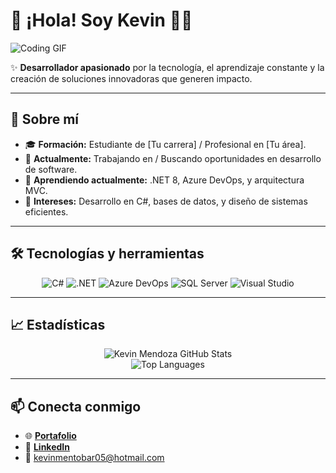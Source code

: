 # 👋 ¡Hola! Soy Kevin 👨‍💻

![Coding GIF](https://media.giphy.com/media/26tn33aiTi1jkl6H6/giphy.gif)

✨ **Desarrollador apasionado** por la tecnología, el aprendizaje constante y la creación de soluciones innovadoras que generen impacto.

---

## 🚀 **Sobre mí**

- 🎓 **Formación:** Estudiante de [Tu carrera] / Profesional en [Tu área].
- 💼 **Actualmente:** Trabajando en / Buscando oportunidades en desarrollo de software.
- 🌱 **Aprendiendo actualmente:** .NET 8, Azure DevOps, y arquitectura MVC.
- 🧠 **Intereses:** Desarrollo en C#, bases de datos, y diseño de sistemas eficientes.

---

## 🛠️ **Tecnologías y herramientas**

<div align="center">
  <img src="https://img.shields.io/badge/-C%23-239120?style=for-the-badge&logo=c-sharp&logoColor=white" alt="C#" />
  <img src="https://img.shields.io/badge/-.NET-512BD4?style=for-the-badge&logo=dotnet&logoColor=white" alt=".NET" />
  <img src="https://img.shields.io/badge/-Azure%20DevOps-0078D7?style=for-the-badge&logo=azure-devops&logoColor=white" alt="Azure DevOps" />
  <img src="https://img.shields.io/badge/-SQL%20Server-CC2927?style=for-the-badge&logo=microsoft-sql-server&logoColor=white" alt="SQL Server" />
  <img src="https://img.shields.io/badge/-Visual%20Studio-5C2D91?style=for-the-badge&logo=visual-studio&logoColor=white" alt="Visual Studio" />
</div>

---

## 📈 **Estadísticas**

<div align="center">
  <img src="https://github-readme-stats.vercel.app/api?username=Henryjmzx9&show_icons=true&theme=tokyonight" alt="Kevin Mendoza GitHub Stats" />
  <br />
  <img src="https://github-readme-stats.vercel.app/api/top-langs/?username=Henryjmzx9&layout=compact&theme=tokyonight" alt="Top Languages" />
</div>

---


## 📫 **Conecta conmigo**

- 🌐 [**Portafolio**](https://dev.azure.com/KJMT20250403/)
- 💼 [**LinkedIn**](https://www.linkedin.com/in/kevin-mendoza-28b1b5291/)
- 📧 [kevinmentobar05@hotmail.com](https://outlook.live.com/mail/0/)
